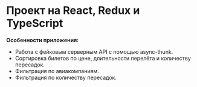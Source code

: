 # Проект на React, Redux и TypeScript

**Особенности приложения:**

- Работа с фейковым серверным API с помощью async-thunk.
- Сортировка билетов по цене, длительности перелёта и количеству пересадок.
- Фильтрация по авиакомпаниям.
- Фильтрация по количеству пересадок.
